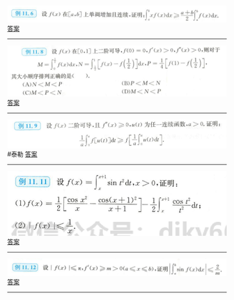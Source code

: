 ![](附件/Pasted%20image%2020221007160126.png)
[答案](高数/答案.md#^njrgkn)

---
![](附件/Pasted%20image%2020221007160426.png)
[答案](高数/答案.md#^uzvyeq)

---
![](附件/Pasted%20image%2020221007160910.png)
#泰勒 
[答案](高数/答案.md#^tiwom6)

---
![](附件/Pasted%20image%2020221007161651.png)
[答案](高数/答案.md#^87sowc)

---
![](附件/Pasted%20image%2020221007162731.png)
[答案](高数/答案.md#^jr25p2)

---
